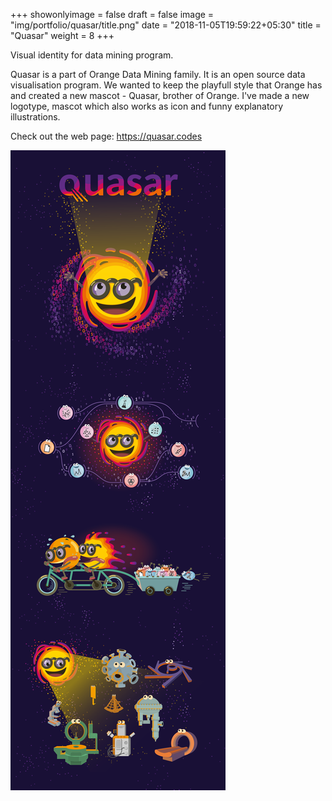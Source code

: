 +++
showonlyimage = false
draft = false
image = "img/portfolio/quasar/title.png"
date = "2018-11-05T19:59:22+05:30"
title = "Quasar"
weight = 8
+++

Visual identity for data mining program.
<!--more-->

Quasar is a part of Orange Data Mining family. It is an open source data visualisation program. We wanted to keep the playfull style that Orange has and created a new mascot - Quasar, brother of Orange. I've made a new logotype, mascot which also works as icon and funny explanatory illustrations.

Check out the web page: https://quasar.codes

![Quasar](/img/portfolio/quasar/quasar_all_illustrations.png)
